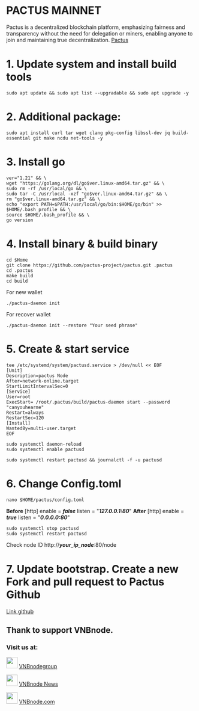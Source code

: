 # PACTUS MAINNET
Pactus is a decentralized blockchain platform, emphasizing fairness and transparency without the need for delegation or miners, enabling anyone to join and maintaining true decentralization.
[Pactus](https://pactus.org/)
# 1. Update system and install build tools
```
sudo apt update && sudo apt list --upgradable && sudo apt upgrade -y
```
# 2. Additional package:
```
sudo apt install curl tar wget clang pkg-config libssl-dev jq build-essential git make ncdu net-tools -y
```
# 3. Install go
```
ver="1.21" && \
wget "https://golang.org/dl/go$ver.linux-amd64.tar.gz" && \
sudo rm -rf /usr/local/go && \
sudo tar -C /usr/local -xzf "go$ver.linux-amd64.tar.gz" && \
rm "go$ver.linux-amd64.tar.gz" && \
echo "export PATH=$PATH:/usr/local/go/bin:$HOME/go/bin" >> $HOME/.bash_profile && \
source $HOME/.bash_profile && \
go version
```
# 4. Install binary & build binary
```
cd $Home
git clone https://github.com/pactus-project/pactus.git .pactus
cd .pactus
make build
cd build
```
For new wallet
```
./pactus-daemon init
```
For recover wallet
```
./pactus-daemon init --restore "Your seed phrase"
```
# 5. Create & start service
```
tee /etc/systemd/system/pactusd.service > /dev/null << EOF
[Unit]
Description=pactus Node
After=network-online.target
StartLimitIntervalSec=0
[Service]
User=root
ExecStart= /root/.pactus/build/pactus-daemon start --password "canyouhearme"
Restart=always
RestartSec=120
[Install]
WantedBy=multi-user.target
EOF

sudo systemctl daemon-reload
sudo systemctl enable pactusd
```
```
sudo systemctl restart pactusd && journalctl -f -u pactusd
```
# 6. Change Config.toml
```
nano $HOME/pactus/config.toml
```
**Before**
[http]
  enable = ***false***
  listen = "***127.0.0.1:80***"
**After**
[http]
  enable = ***true***
  listen = "***0.0.0.0:80***"
```
sudo systemctl stop pactusd
sudo systemctl restart pactusd
```
Check node ID
http://***your_ip_node***:80/node
# 7. Update bootstrap. Create a new Fork and pull request to Pactus Github
[Link github](https://github.com/pactus-project/pactus)

## Thank to support VNBnode.
### Visit us at:

<img src="https://user-images.githubusercontent.com/50621007/183283867-56b4d69f-bc6e-4939-b00a-72aa019d1aea.png" width="30"/> <a href="https://t.me/VNBnodegroup" target="_blank">VNBnodegroup</a>

<img src="https://user-images.githubusercontent.com/50621007/183283867-56b4d69f-bc6e-4939-b00a-72aa019d1aea.png" width="30"/> <a href="https://t.me/Vnbnode" target="_blank">VNBnode News</a>

<img src="https://github.com/vnbnode/binaries/blob/main/Logo/VNBnode.jpg" width="30"/> <a href="https://VNBnode.com" target="_blank">VNBnode.com</a>


